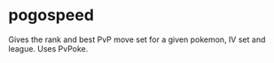 # pogospeed
Gives the rank and best PvP move set for a given pokemon, IV set and league. Uses PvPoke. 
